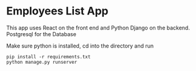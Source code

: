 # Employees List App

This app uses React on the front end and Python Django on the backend. Postgresql for the Database


Make sure python is installed, cd into the directory and run

```
pip install -r requirements.txt
python manage.py runserver

```

